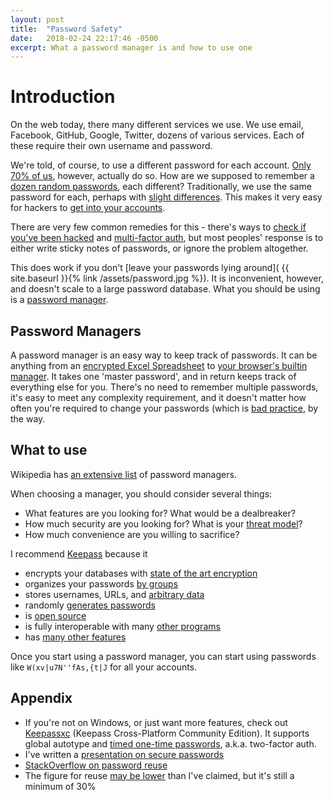 ```yaml
---
layout:	post
title:	"Password Safety"
date:	2018-02-24 22:17:46 -0500
excerpt: What a password manager is and how to use one
---
```


# Introduction

On the web today, there many different services we use.
We use email, Facebook, GitHub, Google, Twitter, dozens of various services.
Each of these require their own username and password.

We're told, of course, to use a different password for each account.
[Only 70% of us][hunt passwords], however, actually do so.
How are we supposed to remember a [dozen random passwords][NIST], each different?
Traditionally, we use the same password for each,
perhaps with [slight differences][password changes].
This makes it very easy for hackers to [get into your accounts][xkcd resuse].

There are very few common remedies for this -
there's ways to [check if you've been hacked](https://haveibeenpwned.com/)
and [multi-factor auth](https://en.wikipedia.org/wiki/Multi-factor_authentication),
but most peoples' response is to either write sticky notes of passwords,
or ignore the problem altogether.

This does work if you don't [leave your passwords lying around](
{{ site.baseurl }}{% link /assets/password.jpg %}).
It is inconvenient, however, and doesn't scale to a large password database.
What you should be using is a [password manager][manager].

## Password Managers
A password manager is an easy way to keep track of passwords.
It can be anything from an [encrypted Excel Spreadsheet][encrypt spreadsheet]
to [your browser's builtin manager][ddg browser passwords].
It takes one 'master password', and in return keeps track of everything else for you.
There's no need to remember multiple passwords,
it's easy to meet any complexity requirement,
and it doesn't matter how often you're required to change your passwords
(which is [bad practice](http://cs.unc.edu/~fabian/papers/PasswordExpire.pdf), by the way.

## What to use

Wikipedia has [an extensive list](https://en.wikipedia.org/wiki/List_of_password_managers)
of password managers.

When choosing a manager, you should consider several things:
- What features are you looking for? What would be a dealbreaker?
- How much security are you looking for? What is your
[threat model](https://en.wikipedia.org/wiki/Threat_model)?
- How much convenience are you willing to sacrifice?

I recommend [Keepass](https://keepass.info) because it
- encrypts your databases with [state of the art encryption][keepass aes]
- organizes your passwords [by groups](https://keepass.info/features.html#lnkgroups)
- stores usernames, URLs, and
[arbitrary data](https://keepass.info/features.html#lnktimes )
- randomly [generates passwords](https://keepass.info/help/base/pwgenerator.html)
- is [open source][source zip]
- is fully interoperable with many [other programs][wiki derivatives]
- has [many other features](https://keepass.info/features.html)

Once you start using a password manager, you can start using passwords like
`W(xv|u7N''fAs,{t|J` for all your accounts.

## Appendix
- If you're not on Windows, or just want more features, check out [Keepassxc][xc]
(Keepass Cross-Platform Community Edition). It supports global autotype and
[timed one-time passwords][totp], a.k.a. two-factor auth.
- I've written a [presentation on secure passwords][password presentation]
- [StackOverflow on password reuse](https://security.stackexchange.com/q/6682)
- The figure for reuse [may be lower][reuse study] than I've claimed,
but it's still a minimum of 30%

[reuse study]: https://www.lightbluetouchpaper.org/2011/02/09/measuring-password-re-use-empirically/
[password changes]: https://reusablesec.blogspot.com/2010/10/new-paper-on-password-security-metrics.html
[hunt passwords]: https://www.troyhunt.com/science-of-password-selection/
[xkcd resuse]: https://xkcd.com/792/
[NIST]: https://www.nist.gov/publications/character-strings-memory-and-passwords-what-recall-study-can-tell-us
[manager]: https://en.wikipedia.org/wiki/Password_manager
[encrypt spreadsheet]: https://support.office.com/en-us/article/Protect-an-Excel-file-7359d4ae-7213-4ac2-b058-f75e9311b599
[ddg browser passwords]: https://duckduckgo.com/?q=browser+manage+password+saving
[keepass aes]: https://keepass.info/help/base/security.html
[source zip]: https://keepass.info/download.html
[wiki derivatives]: https://en.wikipedia.org/wiki/KeePass#Unofficial_KeePass_derivatives
[xc]: https://keepassxc.org/
[totp]: https://en.wikipedia.org/wiki/Time-based_One-time_Password_Algorithm
[password presentation]: https://drive.google.com/open?id=15u4uXxC5K7v2Llsu8L4JVDcFNjyavW4pKBJ2GW5YV5M
